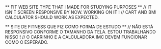 ** FIT WEB SITE TYPE THAT I MADE FOR STUDYING PURPOSES **
// IT ISN'T SCREEN RESPONSIVE BY NOW. WORKING ON IT !
// CART AND BMI CALCULATOR SHOULD WORK AS EXPECTED.


** SITE DE FITNESS QUE FIZ COMO FORMA DE ESTUDO **
// NÃO ESTÁ RESPONSIVO CONFORME O TAMANHO DA TELA. ESTOU TRABALHANDO NISSO !
// O CARRINHO E A CALCULADORA IMC DEVEM FUNCIONAR COMO O ESPERADO.

